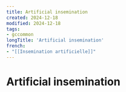```yaml
---
title: Artificial insemination
created: 2024-12-18
modified: 2024-12-18
tags:
- gccommon
longTitle: 'Artificial insemination'
french:
- "[[Insemination artificielle]]"
---
```

# Artificial insemination
